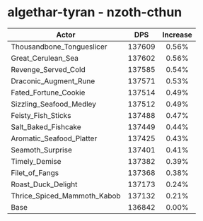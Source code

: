 # algethar-tyran - nzoth-cthun
| Actor | DPS | Increase |
|---|:---:|:---:|
|Thousandbone_Tongueslicer|137609|0.56%|
|Great_Cerulean_Sea|137602|0.56%|
|Revenge_Served_Cold|137585|0.54%|
|Draconic_Augment_Rune|137571|0.53%|
|Fated_Fortune_Cookie|137514|0.49%|
|Sizzling_Seafood_Medley|137512|0.49%|
|Feisty_Fish_Sticks|137488|0.47%|
|Salt_Baked_Fishcake|137449|0.44%|
|Aromatic_Seafood_Platter|137425|0.43%|
|Seamoth_Surprise|137401|0.41%|
|Timely_Demise|137382|0.39%|
|Filet_of_Fangs|137368|0.38%|
|Roast_Duck_Delight|137173|0.24%|
|Thrice_Spiced_Mammoth_Kabob|137132|0.21%|
|Base|136842|0.00%|
